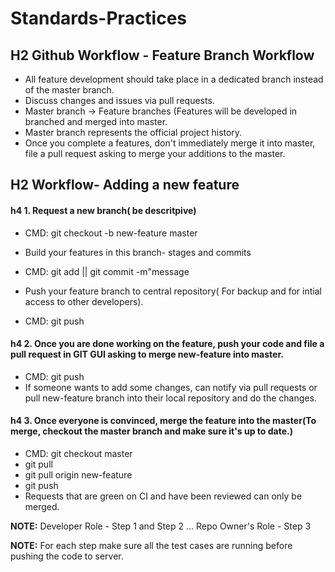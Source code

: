 # Standards-Practices
## H2 Github Workflow - Feature Branch Workflow
* All feature development should take place in a dedicated branch instead of the master branch.
* Discuss changes and issues via pull requests.
* Master branch -> Feature branches (Features will be developed in branched and merged into master.
* Master branch represents the official project history.
* Once you complete a features, don't immediately merge it into master, file a pull request asking to merge your additions to the master.


## H2 Workflow- Adding a new feature
#### h4 1. Request a new branch( be descritpive)
* CMD: git checkout -b new-feature master

* Build your features in this branch- stages and commits
* CMD: git add <some-file> || git commit -m"message

* Push your feature branch to central repository( For backup and for intial access to other developers).
* CMD: git push

#### h4 2. Once you are done working on the feature, push your code and file a pull request in GIT GUI asking to merge new-feature into master.
* CMD: git push
* If someone wants to add some changes, can notify via pull requests or pull new-feature branch into their local repository and do the changes.

#### h4 3. Once everyone is convinced, merge the feature into the master(To merge, checkout the master branch and make sure it's up to date.)
* CMD: git checkout master
* git pull
* git pull origin new-feature
* git push
* Requests that are green on CI and have been reviewed can only be merged.

**NOTE:** Developer Role - Step 1 and Step 2
... Repo Owner's Role - Step 3

**NOTE:** For each step make sure all the test cases are running before pushing the code to server.
